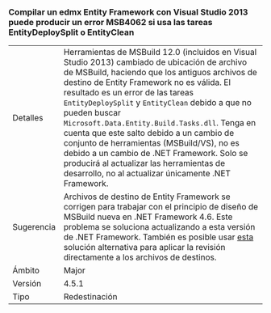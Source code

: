 ### <a name="building-an-entity-framework-edmx-with-visual-studio-2013-can-fail-with-error-msb4062-if-using-the-entitydeploysplit-or-entityclean-tasks"></a>Compilar un edmx Entity Framework con Visual Studio 2013 puede producir un error MSB4062 si usa las tareas EntityDeploySplit o EntityClean

|   |   |
|---|---|
|Detalles|Herramientas de MSBuild 12.0 (incluidos en Visual Studio 2013) cambiado de ubicación de archivo de MSBuild, haciendo que los antiguos archivos de destino de Entity Framework no es válida. El resultado es un error de las tareas <code>EntityDeploySplit</code> y <code>EntityClean</code> debido a que no pueden buscar <code>Microsoft.Data.Entity.Build.Tasks.dll</code>. Tenga en cuenta que este salto debido a un cambio de conjunto de herramientas (MSBuild/VS), no es debido a un cambio de .NET Framework. Solo se producirá al actualizar las herramientas de desarrollo, no al actualizar únicamente .NET Framework.|
|Sugerencia|Archivos de destino de Entity Framework se corrigen para trabajar con el principio de diseño de MSBuild nueva en .NET Framework 4.6. Este problema se soluciona actualizando a esta versión de .NET Framework. También es posible usar [esta](http://stackoverflow.com/a/24249247/131944) solución alternativa para aplicar la revisión directamente a los archivos de destinos.|
|Ámbito|Major|
|Versión|4.5.1|
|Tipo|Redestinación|

